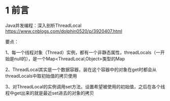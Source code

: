 # 1 前言
Java并发编程：深入剖析ThreadLocal     https://www.cnblogs.com/dolphin0520/p/3920407.html

要点：

1、每一个线程对象（Thread）实例，都有一个非静态属性，threadLocals（一开始是null的），是一个Map<ThreadLocal,Object>类型的Map

2、ThreadLocal其实是一个数据容器，装在这个容器中的对象在get时都会从threadLocals中取初始值的拷贝使用

3、对ThreadLocal的实例调用set方法，设置希望被使用的初始值，之后在各个线程中get出来的就是最近set进去的对象的拷贝
